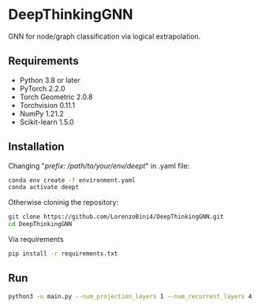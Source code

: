 # DeepThinkingGNN
GNN for node/graph classification via logical extrapolation.

## Requirements

- Python 3.8 or later
- PyTorch 2.2.0 
- Torch Geometric 2.0.8 
- Torchvision 0.11.1
- NumPy 1.21.2
- Scikit-learn 1.5.0

## Installation

Changing "*prefix: /path/to/your/env/deept*" in .yaml file:
```bash
conda env create -f environment.yaml
conda activate deept
```

Otherwise cloninig the repository:

```bash
git clone https://github.com/LorenzoBini4/DeepThinkingGNN.git
cd DeepThinkingGNN
```
Via requirements
```bash
pip install -r requirements.txt
````

## Run
```bash
python3 -u main.py --num_projection_layers 1 --num_recurrent_layers 4 --num_output_layers 1 --train_iterations 20 --test_iterations 80
```
